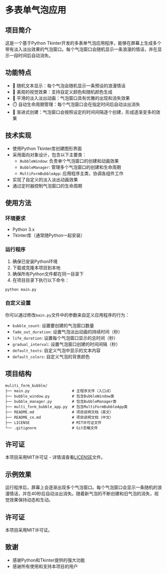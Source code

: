 # 多表单气泡应用

## 项目简介

这是一个基于Python Tkinter开发的多表单气泡应用程序，能够在屏幕上生成多个带有淡入淡出效果的气泡窗口。每个气泡窗口会随机显示一条浪漫的情话，并在显示一段时间后自动消失。

## 功能特点

- 💬 随机文本显示：每个气泡会随机显示一条预设的浪漫情话
- 🎨 美观的视觉效果：支持自定义颜色和随机颜色生成
- 🌟 平滑的淡入淡出动画：气泡窗口具有优雅的出现和消失效果
- ⏱️ 自动生命周期管理：每个气泡窗口会在指定时间后自动淡出消失
- 🔄 渐进式创建：气泡窗口会按照设定的时间间隔逐个创建，形成逐渐变多的效果

## 技术实现

- 使用Python Tkinter库创建图形界面
- 采用面向对象设计，包含以下主要类：
  - `BubbleWindow`: 负责单个气泡窗口的创建和动画效果
  - `BubbleManager`: 管理多个气泡窗口的创建和生命周期
  - `MultiFormBubbleApp`: 应用程序主类，协调各组件工作
- 实现了自定义的淡入淡出动画效果
- 通过定时器控制气泡窗口的生命周期

## 使用方法

### 环境要求

- Python 3.x
- Tkinter库（通常随Python一起安装）

### 运行程序

1. 确保已安装Python环境
2. 下载或克隆本项目到本地
3. 确保所有Python文件都在同一目录下
4. 在项目目录下执行以下命令：

```bash
python main.py
```

### 自定义设置

你可以通过修改`main.py`文件中的参数来自定义应用程序的行为：

- `bubble_count`: 设置要创建的气泡窗口数量
- `fade_out_duration`: 设置气泡淡出动画的持续时间（秒）
- `life_duration`: 设置每个气泡窗口显示的总时间（秒）
- `gradual_interval`: 设置气泡窗口创建的时间间隔（秒）
- `default_texts`: 自定义气泡中显示的文本内容
- `default_colors`: 自定义气泡的背景颜色

## 项目结构

```
muliti_form_bubble/
├── main.py                   # 主程序文件（入口点）
├── bubble_window.py          # 包含BubbleWindow类
├── bubble_manager.py         # 包含BubbleManager类
├── multi_form_bubble_app.py  # 包含MultiFormBubbleApp类
├── README.md                 # 项目说明文档（英文）
├── README_cn.md              # 项目说明文档（中文）
├── LICENSE                   # MIT许可证文件
└── .gitignore                # Git忽略文件
```

## 许可证

本项目采用MIT许可证 - 详情请查看[LICENSE](LICENSE)文件。

## 示例效果

运行程序后，屏幕上会逐渐出现多个气泡窗口。每个气泡窗口会显示一条随机的浪漫情话，并在40秒后自动淡出消失。随着新气泡的不断创建和旧气泡的消失，视觉效果保持动态和生动。

## 许可证

本项目采用MIT许可证。

## 致谢

- 感谢Python和Tkinter提供的强大功能
- 感谢所有使用和支持本项目的用户